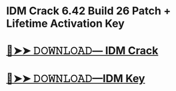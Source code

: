 # IDM Crack 6.42 Build 26 Patch + Lifetime Activation Key

# [🔴➤➤ 𝙳𝙾𝚆𝙽𝙻𝙾𝙰𝙳— IDM Crack](https://extrack.net/dl/)
# [🔴➤➤ 𝙳𝙾𝚆𝙽𝙻𝙾𝙰𝙳—IDM Key ](https://extrack.net/dl/)


